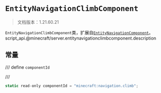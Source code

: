 # `EntityNavigationClimbComponent`

> 文档版本：1.21.60.21

`EntityNavigationClimbComponent`类，扩展自[`EntityNavigationComponent`](./entitynavigationcomponent.md)。script_api.@minecraft/server.entitynavigationclimbcomponent.description

## 常量

/// define
`componentId`


///

```js
static read-only componentId = "minecraft:navigation.climb";
```

